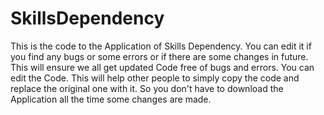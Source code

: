 # SkillsDependency
This is the code to the Application of Skills Dependency. You can edit it if you find any bugs or some errors or if there are some changes in future. This will ensure we all get updated Code free of bugs and errors.
You can edit the Code. This will help other people to simply copy the code and replace the original one with it. So you don't have to download the Application all the time some changes are made.
